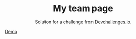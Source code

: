 <h1 align="center">My team page</h1>

<div align="center">
   Solution for a challenge from  <a href="http://devchallenges.io" target="_blank">Devchallenges.io</a>.
</div>

<a href="https://willianprof.github.io/My-team-page-devChallenges/" align="center">Demo</a>
